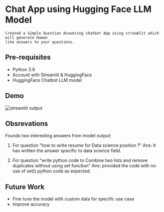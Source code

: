 #  Chat App using Hugging Face LLM Model 
```
Created a Simple Question Answering chatbot App using streamlit which will generate Human
like answers to your questions.  
```

## Pre-requisites

- Python 3.9
- Account with Streamlit & HuggingFace
- HuggingFace Chatbot LLM model

## Demo
![streamlit output](https://github.com/sarangb0003/App_LLM_HuggingFace_ChatBot/assets/61322867/4fc32544-383a-4086-9e1d-abc2abbda64e)

## Obsrevations

Founds two interesting answers from model output:
1) For question "how to write resume for Data science position ?"
Ans: It has written the answer specific to data science field.
   
2) For question "write python code to Combine two lists and remove duplicates without using set function"
Ans: provided the code with no use of set() python code as expected.

## Future Work

- Fine tune the model with custom data for specific use case
- Improve accuracy 
